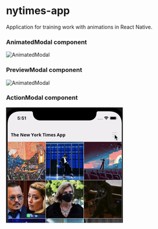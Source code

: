 # nytimes-app

Application for training work with animations in React Native.

### AnimatedModal component

![AnimatedModal](./gif/animated-modal.gif)

### PreviewModal component

![AnimatedModal](./gif/preview-modal.gif)

### ActionModal component

![AnimatedModal](./gif/action-modal.gif)
